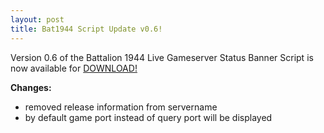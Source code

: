 ```yaml
---
layout: post
title: Bat1944 Script Update v0.6!
---
```


Version 0.6 of the Battalion 1944 Live Gameserver Status Banner Script
is now available for [DOWNLOAD!](https://github.com/FeuerSturm/bat1944serverstatus/releases/tag/v0.6)

**Changes:**
- removed release information from servername
- by default game port instead of query port will be displayed
